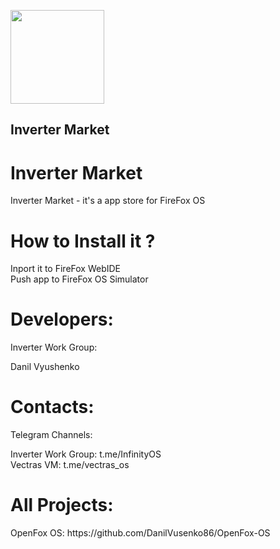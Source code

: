 <img src="img/icon128x128.png" width="150px"><h2>Inverter Market</h2>

<h1>Inverter Market</h1>
<p>Inverter Market - it's a app store for FireFox OS</p>

<h1>How to Install it ?</h1>
Inport it to FireFox WebIDE <br>
Push app to FireFox OS Simulator

<h1>Developers:</h1>
<p>Inverter Work Group:</p>
Danil Vyushenko

<h1>Contacts:</h1>
<p>Telegram Channels:</p>
Inverter Work Group: t.me/InfinityOS<br>
Vectras VM: t.me/vectras_os

<h1>All Projects:</h1>
OpenFox OS: https://github.com/DanilVusenko86/OpenFox-OS
